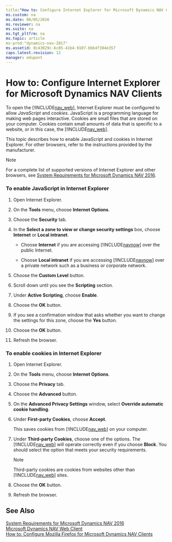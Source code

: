 ```yaml
---
title:"How to: Configure Internet Explorer for Microsoft Dynamics NAV Clients"
ms.custom: na
ms.date: 06/05/2016
ms.reviewer: na
ms.suite: na
ms.tgt_pltfrm: na
ms.topic: article
ms-prod:"dynamics-nav-2017"
ms.assetid: 0c43029c-6c85-41b4-9107-bbb4f384e357
caps.latest.revision: 12
manager: edupont
---
```

# How to: Configure Internet Explorer for Microsoft Dynamics NAV Clients
To open the [!INCLUDE[nav_web](includes/nav_web_md.md)], Internet Explorer must be configured to allow *JavaScript* and *cookies*. JavaScript is a programming language for making web pages interactive. Cookies are small files that are stored on your computer. Cookies contain small amounts of data that is specific to a website, or in this case, the [!INCLUDE[nav_web](includes/nav_web_md.md)].  
  
 This topic describes how to enable JavaScript and cookies in Internet Explorer. For other browsers, refer to the instructions provided by the manufacturer.  
  
> [!NOTE]  
>  For a complete list of supported versions of Internet Explorer and other browsers, see [System Requirements for Microsoft Dynamics NAV 2016](System-Requirements-for-Microsoft-Dynamics-NAV-2016.md).  
  
### To enable JavaScript in Internet Explorer  
  
1.  Open Internet Explorer.  
  
2.  On the **Tools** menu, choose **Internet Options**.  
  
3.  Choose the **Security** tab.  
  
4.  In the **Select a zone to view or change security settings** box, choose **Internet** or **Local intranet**.  
  
    -   Choose **Internet** if you are accessing [!INCLUDE[navnow](includes/navnow_md.md)] over the public Internet.  
  
    -   Choose **Local intranet** if you are accessing [!INCLUDE[navnow](includes/navnow_md.md)] over a private network such as a business or corporate network.  
  
5.  Choose the **Custom Level** button.  
  
6.  Scroll down until you see the **Scripting** section.  
  
7.  Under **Active Scripting**, choose **Enable**.  
  
8.  Choose the **OK** button.  
  
9. If you see a confirmation window that asks whether you want to change the settings for this zone, choose the **Yes** button.  
  
10. Choose the **OK** button.  
  
11. Refresh the browser.  
  
### To enable cookies in Internet Explorer  
  
1.  Open Internet Explorer.  
  
2.  On the **Tools** menu, choose **Internet Options**.  
  
3.  Choose the **Privacy** tab.  
  
4.  Choose the **Advanced** button.  
  
5.  On the **Advanced Privacy Settings** window, select **Override automatic cookie handling**.  
  
6.  Under **First\-party Cookies**, choose **Accept**.  
  
     This saves cookies from [!INCLUDE[nav_web](includes/nav_web_md.md)] on your computer.  
  
7.  Under **Third\-party Cookies**, choose one of the options. The [!INCLUDE[nav_web](includes/nav_web_md.md)] will operate correctly even if you choose **Block**. You should select the option that meets your security requirements.  
  
    > [!NOTE]  
    >  Third\-party cookies are cookies from websites other than [!INCLUDE[nav_web](includes/nav_web_md.md)] sites.  
  
8.  Choose the **OK** button.  
  
9. Refresh the browser.  
  
## See Also  
 [System Requirements for Microsoft Dynamics NAV 2016](System-Requirements-for-Microsoft-Dynamics-NAV-2016.md)   
 [Microsoft Dynamics NAV Web Client](Microsoft-Dynamics-NAV-Web-Client.md)   
 [How to: Configure Mozilla Firefox for Microsoft Dynamics NAV Clients](../Topic/How%20to:%20Configure%20Mozilla%20Firefox%20for%20Microsoft%20Dynamics%20NAV%20Clients.md)